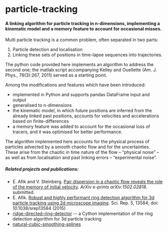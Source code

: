 particle-tracking
=================
#### A linking algorithm for particle tracking in n-dimensions, implementing a kinematic model and a memory feature to account for occasional misses.
 
Multi particle tracking is a common problem, often separated in two parts:

1. Particle detection and localisation
2. Linking these sets of positions in time-lapse sequences into trajectories.

The python code provided here implements an algorithm to address the second one; the matlab script accompanying Kelley and Ouellette (Am. J. Phys., 79(3):267, 2011) served as a starting point. 

Among the modifications and features which have been introduced:
+ implemented in Python and supports pandas DataFrame input and output
+ generalised to n-dimensions
+ the kinematic model, in which future positions are inferred from the already linked past positions, accounts for velocities and accelerations based on finite-differences
+ a memory feature was added to account for the occasional loss of tracers, and it was optimised for better performance. 

The algorithm implemented here accounts for the physical process of particles advected by a smooth chaotic flow and for the uncertainties. These arise from the chaotic in time nature of the flow – “physical noise” – as well as from localisation and past linking errors – “experimental noise”.

##### Related projects and publications:
+ E. Afik and V. Steinberg. [Pair dispersion in a chaotic flow reveals the role of the memory of
initial velocity](http://arxiv.org/abs/1502.02818). _ArXiv e-prints arXiv:1502.02818_. submitted.
+ E. Afik. [Robust and highly performant ring detection algorithm for 3d particle tracking using 2d microscope imaging](http://www.nature.com/articles/srep13584). Sci. Rep. 5, 13584; doi: 10.1038/srep13584 (2015)
+ [ridge-directed-ring-detector](https://github.com/eldad-a/ridge-directed-ring-detector) -- a Cython implementation of the ring detection algorithm for 3d particle tracking
+ [natural-cubic-smoothing-splines](https://github.com/eldad-a/natural-cubic-smoothing-splines)

